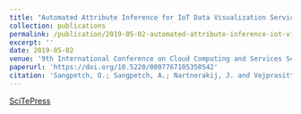 ```yaml
---
title: "Automated Attribute Inference for IoT Data Visualization Service"
collection: publications
permalink: /publication/2019-05-02-automated-attribute-inference-iot-visualization
excerpt: ''
date: 2019-05-02
venue: '9th International Conference on Cloud Computing and Services Science, Heraklion, Crete, Greece'
paperurl: 'https://doi.org/10.5220/0007767105350542'
citation: 'Sangpetch, O.; Sangpetch, A.; Nartnorakij, J. and Vejprasitthikul, N. (2019). Automated Attribute Inference for IoT Data Visualization Service.In Proceedings of the 9th International Conference on Cloud Computing and Services Science - Volume 1: CLOSER, ISBN 978-989-758-365-0, pages 535-542. DOI: 10.5220/0007767105350542'
---
```


[SciTePress](https://doi.org/10.5220/0007767105350542)

